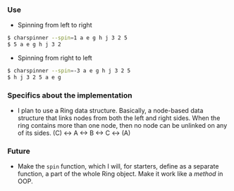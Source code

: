 ### Use

- Spinning from left to right

```bash
$ charspinner --spin=1 a e g h j 3 2 5 
$ 5 a e g h j 3 2
```

- Spinning from right to left

```bash
$ charspinner --spin=-3 a e g h j 3 2 5 
$ h j 3 2 5 a e g
```

### Specifics about the implementation
- I plan to use a Ring data structure. Basically, a node-based data structure that links nodes from both the left and right sides. When the ring contains more than one node, then no node can be unlinked on any of its sides.
(C) <-> A <-> B <-> C <-> (A)

### Future
- Make the `spin` function, which I will, for starters, define as a separate function, a part of the whole Ring object. Make it work like a *method* in OOP.
